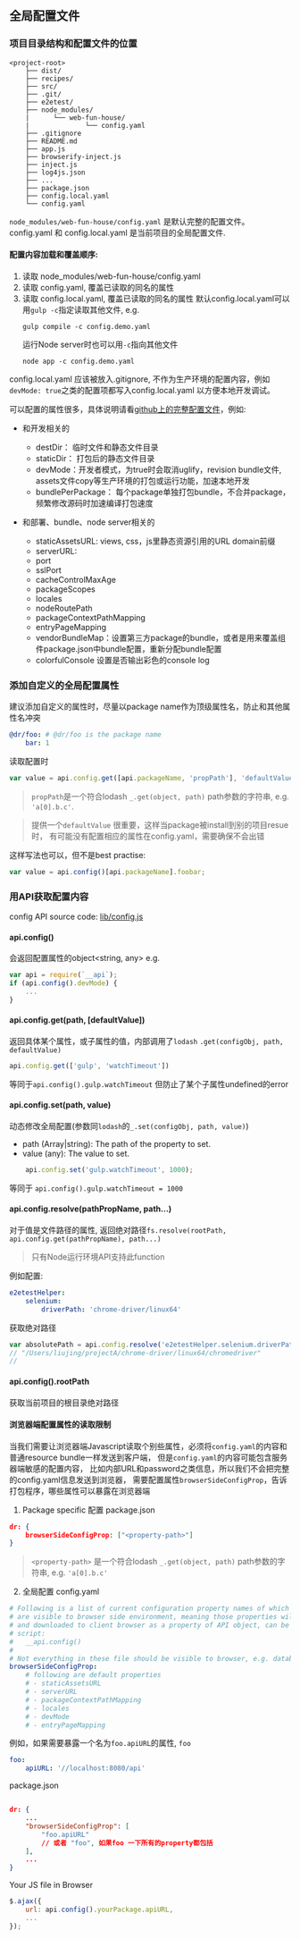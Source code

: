 全局配置文件
------------
### 项目目录结构和配置文件的位置
```
<project-root>
	├── dist/
	├── recipes/
	├── src/
	├── .git/
	├── e2etest/
	├── node_modules/
	|      └── web-fun-house/
	|              └── config.yaml
	├── .gitignore
	├── README.md
	├── app.js
	├── browserify-inject.js
	├── inject.js
	├── log4js.json
	├── ...
	├── package.json
	├── config.local.yaml
	└── config.yaml
```

`node_modules/web-fun-house/config.yaml` 是默认完整的配置文件。
config.yaml 和 config.local.yaml 是当前项目的全局配置文件.

#### 配置内容加载和覆盖顺序:

1. 读取 node_modules/web-fun-house/config.yaml
2. 读取 config.yaml, 覆盖已读取的同名的属性
3. 读取 config.local.yaml, 覆盖已读取的同名的属性
	默认config.local.yaml可以用`gulp -c`指定读取其他文件, e.g.
	```
	gulp compile -c config.demo.yaml
	```
	运行Node server时也可以用`-c`指向其他文件
	```
	node app -c config.demo.yaml
	```


config.local.yaml 应该被放入.gitignore, 不作为生产环境的配置内容，例如`devMode: true`之类的配置项都写入config.local.yaml 以方便本地开发调试。

可以配置的属性很多，具体说明请看[github上的完整配置文件](https://github.com/dr-web-house/web-fun-house/blob/master/config.yaml)，例如:
- 和开发相关的
	- destDir： 	临时文件和静态文件目录
	- staticDir： 打包后的静态文件目录
	- devMode：开发者模式，为true时会取消uglify，revision bundle文件, assets文件copy等生产环境的打包或运行功能，加速本地开发
	- bundlePerPackage： 每个package单独打包bundle，不合并package，频繁修改源码时加速编译打包速度

- 和部署、bundle、node server相关的
	- staticAssetsURL: views, css，js里静态资源引用的URL domain前缀
	- serverURL:
	- port
	- sslPort
	- cacheControlMaxAge
	- packageScopes
	- locales
	- nodeRoutePath
	- packageContextPathMapping
	- entryPageMapping
	- vendorBundleMap：设置第三方package的bundle，或者是用来覆盖组件package.json中bundle配置，重新分配bundle配置
	- colorfulConsole 设置是否输出彩色的console log

### 添加自定义的全局配置属性
建议添加自定义的属性时，尽量以package name作为顶级属性名，防止和其他属性名冲突
```yaml
@dr/foo: # @dr/foo is the package name
	bar: 1
```
读取配置时
```js
var value = api.config.get([api.packageName, 'propPath'], 'defaultValue');
```
> `propPath`是一个符合lodash `_.get(object, path)` path参数的字符串,
e.g. `'a[0].b.c'`.

> 提供一个`defaultValue` 很重要，这样当package被install到别的项目resue时，
有可能没有配置相应的属性在config.yaml，需要确保不会出错

这样写法也可以，但不是best practise:
```js
var value = api.config()[api.packageName].foobar;
```

### 用API获取配置内容
config API source code: [lib/config.js](https://github.com/dr-web-house/web-fun-house/blob/master/lib/config.js)
#### api.config()
会返回配置属性的object<string, any>
e.g.
```js
var api = require(`__api`);
if (api.config().devMode) {
	...
}
```
#### api.config.get(path, [defaultValue])
返回具体某个属性，或子属性的值，内部调用了`lodash` `.get(configObj, path, defaultValue)`
```js
api.config.get(['gulp', 'watchTimeout'])
```
等同于`api.config().gulp.watchTimeout` 但防止了某个子属性undefined的error

#### api.config.set(path, value)
动态修改全局配置(参数同`lodash`的`_.set(configObj, path, value)`)
- path (Array|string): The path of the property to set.
- value (any): The value to set.
```js
	api.config.set('gulp.watchTimeout', 1000);
```
等同于
`api.config().gulp.watchTimeout = 1000`

#### api.config.resolve(pathPropName, path...)
对于值是文件路径的属性, 返回绝对路径`fs.resolve(rootPath, api.config.get(pathPropName), path...)`
> 只有Node运行环境API支持此function

例如配置:
```yaml
e2etestHelper:
    selenium:
        driverPath: 'chrome-driver/linux64'
```
获取绝对路径
```js
var absolutePath = api.config.resolve('e2etestHelper.selenium.driverPath', 'linux64', 'chromedriver');
// "/Users/liujing/projectA/chrome-driver/linux64/chromedriver"
//
```

#### api.config().rootPath
获取当前项目的根目录绝对路径

#### 浏览器端配置属性的读取限制
当我们需要让浏览器端Javascript读取个别些属性，必须将`config.yaml`的内容和普通resource bundle一样发送到客户端，
但是`config.yaml`的内容可能包含服务器端敏感的配置内容，
比如内部URL和password之类信息，所以我们不会把完整的config.yaml信息发送到浏览器，
需要配置属性`browserSideConfigProp`，告诉打包程序，哪些属性可以暴露在浏览器端

1. Package specific 配置
package.json
```json
dr: {
	browserSideConfigProp: ["<property-path>"]
}
```
>`<property-path>` 是一个符合lodash `_.get(object, path)` path参数的字符串,
e.g. `'a[0].b.c'`

2. 全局配置 config.yaml
```yaml
# Following is a list of current configuration property names of which property
# are visible to browser side environment, meaning those properties will be stringified
# and downloaded to client browser as a property of API object, can be returned from
# script:
#   __api.config()
#
# Not everything in these file should be visible to browser, e.g. database connection setting
browserSideConfigProp:
    # following are default properties
    # - staticAssetsURL
    # - serverURL
    # - packageContextPathMapping
    # - locales
    # - devMode
    # - entryPageMapping
```
例如，如果需要暴露一个名为`foo.apiURL`的属性, `foo`
```yaml
foo:
	apiURL: '//localhost:8080/api'
```

package.json
```json

dr: {
	...
	"browserSideConfigProp": [
		"foo.apiURL"
		// 或者 "foo", 如果foo 一下所有的property都包括
	],
	...
}
```


Your JS file in Browser
```js
$.ajax({
	url: api.config().yourPackage.apiURL,
	...
});
```

